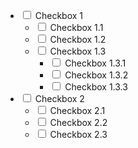 <ul class="space-y-6" data-indeterminate>
    <li>
        <input type="checkbox" name="category[]" id="p1"/>
        <label for="p1" class="cursor-pointer">Checkbox 1</label>
        <ul class="pl-6">
            <li>
                <input type="checkbox" name="category[]" id="p1-1"/>
                <label for="p1-1" class="cursor-pointer">Checkbox 1.1</label>
            </li>
            <li>
                <input type="checkbox" name="category[]" id="p1-2"/>
                <label for="p1-2" class="cursor-pointer">Checkbox 1.2</label>
            </li>
            <li>
                <input type="checkbox" name="category[]" id="p1-3"/>
                <label for="p1-3" class="cursor-pointer">Checkbox 1.3</label>  
                <ul class="pl-6">
                    <li>
                        <input type="checkbox" name="category[]" id="p1-3-1"/>
                        <label for="p1-3-1" class="cursor-pointer">Checkbox 1.3.1</label>
                    </li>
                    <li>
                        <input type="checkbox" name="category[]" id="p1-3-2"/>
                        <label for="p1-3-2" class="cursor-pointer">Checkbox 1.3.2</label>
                    </li>
                    <li>
                        <input type="checkbox" name="category[]" id="p1-3-3"/>
                        <label for="p1-3-3" class="cursor-pointer">Checkbox 1.3.3</label>
                    </li>
                </ul>     
            </li>
        </ul>
    </li>
    <li>
        <input type="checkbox" name="category[]" id="p2"/>
        <label for="p2" class="cursor-pointer">Checkbox 2</label>
        <ul class="pl-6">
            <li>
                <input type="checkbox" name="category[]" id="p2-1"/>
                <label for="p2-1" class="cursor-pointer">Checkbox 2.1</label>
            </li>
            <li>
                <input type="checkbox" name="category[]" id="p2-2"/>
                <label for="p2-2" class="cursor-pointer">Checkbox 2.2</label>
            </li>
            <li>
                <input type="checkbox" name="category[]" id="p2-3"/>
                <label for="p2-3" class="cursor-pointer">Checkbox 2.3</label>
            </li>
        </ul>
    </li>
</ul>
